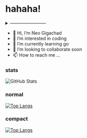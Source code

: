 # hahaha!

<!-- ############################################################################################### -->
<!-- ############################################################################################### -->
<details>
<summary>&#8212;&#8212;&#8212;&#8212;&#8212;&#8212;&#8212;&#8212;</summary>

### lorem ipsum

[nietzche ipsum](http://nietzsche-ipsum.com/)

### colors


### xxx

</details>
<!-- ############################################################################################### -->
<!-- ############################################################################################### -->




- 👋 Hi, I’m Neo Gigachad
- 👀 I’m interested in coding
- 🌱 I’m currently learning go
- 💞️ I’m looking to collaborate soon
- 📫 How to reach me ...

<!---
ultraelectromagnetic/ultraelectromagnetic is a ✨ special ✨ repository because its `README.md` (this file) appears on your GitHub profile.
You can click the Preview link to take a look at your changes.
--->







<!-- ############################################################################################### -->
<!-- STATS -->

<!-- https://github.com/rishisuresh7/github-readme-stats -->

<!-- ![GitHub Stats](https://github-readme-stats.vercel.app/api?username=ultraelectromagnetic&theme=radical) -->

<!-- ![GitHub Stats](https://github-readme-stats.vercel.app/api?username=ultraelectromagnetic&theme=dark) -->

### stats

![GitHub Stats](https://github-readme-stats.vercel.app/api?username=ultraelectromagnetic&theme=merko&count_private=true&show_icons=true)

<!-- ![GitHub Stats](https://github-readme-stats.vercel.app/api?username=ultraelectromagnetic&theme=gruvbox) -->




<!-- ![GitHub Stats](https://github-readme-stats.vercel.app/api?username=ultraelectromagnetic&theme=tokyonight) -->

<!-- ![GitHub Stats](https://github-readme-stats.vercel.app/api?username=ultraelectromagnetic&theme=onedark) -->

<!-- ![GitHub Stats](https://github-readme-stats.vercel.app/api?username=ultraelectromagnetic&theme=cobalt) -->

<!-- ![GitHub Stats](https://github-readme-stats.vercel.app/api?username=ultraelectromagnetic&theme=synthwave) -->

<!-- ![GitHub Stats](https://github-readme-stats.vercel.app/api?username=ultraelectromagnetic&theme=highcontrast) -->

<!-- ![GitHub Stats](https://github-readme-stats.vercel.app/api?username=ultraelectromagnetic&theme=dracula) -->




<!-- 
[![Top Langs](https://github-readme-stats.vercel.app/api/top-langs/?username=anuraghazra&hide=javascript,html)](https://github.com/anuraghazra/github-readme-stats) -->

### normal
[![Top Langs](https://github-readme-stats.vercel.app/api/top-langs/?username=ultraelectromagnetic&langs_count=10&hide=html,css,javascript)](https://github.com/anuraghazra/github-readme-stats)


<!-- ############################################################################################### -->


### compact
[![Top Langs](https://github-readme-stats.vercel.app/api/top-langs/?username=ultraelectromagnetic&langs_count=10&layout=compact&hide=html,css,javascript)](https://github.com/anuraghazra/github-readme-stats)



<!-- ############################################################################################### -->
<!-- ############################################################################################### -->


































